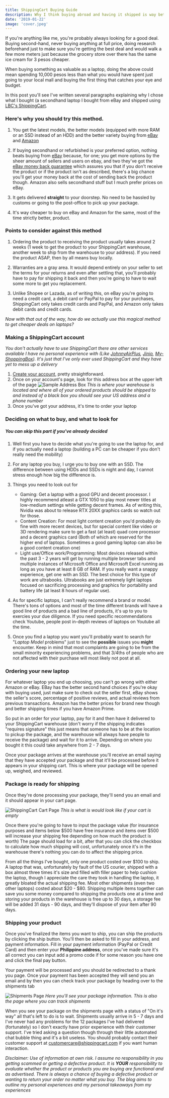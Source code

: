 ```yaml
---
title: ShippingCart Buying Guide
description: Why I think buying abroad and having it shipped is way better than buying in the country.
date: '2019-01-22'
image: 'cover.jpeg'
---
```


If you're anything like me, you're probably always looking for a good deal. Buying second-hand, never buying anything at full price, doing research beforehand just to make sure you're getting the best deal and would walk a few more meters just because the grocery store over there has the same ice cream for 3 pesos cheaper. 

When buying something as valuable as a laptop, doing the above could mean spending 10,000 pesos less than what you would have spent just going to your local mall and buying the first thing that catches your eye and budget.

In this post you'll see I've written several paragraphs explaining why I chose what I bought (a secondhand laptop I bought from eBay and shipped using [LBC's ShippingCart](https:www.shippingcart.com). 

### Here's why you should try this method.

1. You get the latest models, the better models (equipped with more RAM or an SSD instead of an HDD) and the better variety buying from [eBay](https://www.ebay.com) and [Amazon](https://www.amazon.com)

2. If buying secondhand or refurbished is your preferred option, nothing beats buying from [eBay](https://www.ebay.com) because, for one; you get more options by the sheer amount of sellers and users on ebay, and two they've got the [eBay money back guarantee](https://pages.ebay.com/ebay-money-back-guarantee/) which assures you that if you don't receive the product or if the product isn't as described, there's a big chance you'll get your money back at the cost of sending back the product though. Amazon also sells secondhand stuff but I much prefer prices on eBay.

3. It gets delivered **straight** to your doorstep. No need to be hassled by customs or going to the post-office to pick up your package.

4. It's way cheaper to buy on eBay and Amazon for the same, most of the time strictly better, product.

### Points to consider against this method

1. Ordering the product to receiving the product usually takes around 2 weeks (1 week to get the product to your ShippingCart warehouse, another week to ship from the warehouse to your address). If you need the product ASAP, then by all means buy locally. 

2. Warranties are a gray area. It would depend entirely on your seller to set the terms for your returns and even after settling that, you'll probably have to pay for shipping it back and then you're going to have to wait some more to get you replacement.

3. Unlike Shopee or Lazada, as of writing this, on eBay you're going to need a credit card, a debit card or PayPal to pay for your purchases, ShippingCart only takes credit cards and PayPal, and  Amazon only takes debit cards and credit cards.

_Now with that out of the way, how do we actually use this magical method to get cheaper deals on laptops?_


### Making a ShippingCart account

_You don't actually have to use ShippingCart there are other services available I have no personal experience with (Like [JohnnyAirPlus](https://johnnyairplus.com/), [Jinio](https://jinio.com.ph/), [My-ShoppingBox](https://my-shoppingbox.com/)). It's just that I've only ever used ShippingCart and they have yet to mess up a delivery_

1. [Create your account](https://www.shippingcart.com/signup), pretty straightforward.
2. Once on your account's page, look for  this address box at the upper left of the page ![Sample Address Box](addr.png "US Shipping address") 
   _This is where your warehouse is located and where all of your ordered products should be shipped to and instead of a black box you should see your US address and a phone number_
3. Once you've got your address, it's time to order your laptop

### Deciding on what to buy, and what to look for
##### You can skip this part if you've already decided

1. Well first you have to decide what you're going to use the laptop for, and if you actually need a laptop (building a PC can be cheaper if you don't really need the mobility)

2. For any laptop you buy, I urge you to buy one with an SSD. The difference between using HDDs and SSDs is night and day, I cannot stress enough how big the difference is.

3. Things you need to look out for
    * Gaming: Get a laptop with a good GPU and decent processor. I highly recommend atleast a GTX 1050 to play most newer titles at low-medium settings while getting decent frames. As of writing this, Nvidia was about to release RTX 20XX graphics cards so watch out for those.
    * Content Creation: For most light content creation you'd probably do fine with more recent devices, but for special content like video or 3D rendering make sure to get a fast (at least) quad core processor and a decent graphics card (Both of which are reserved for the higher end of laptops. Sometimes a good gaming laptop can also be a good content creation one)
    * Light use/Office work/Programming: Most devices released within the past 3 - 2 years will get by running multiple browser tabs and multiple instances of Microsoft Office and Microsoft Excel running as long as you have at least 8 GB of RAM. If you really want a snappy experience, get one with an SSD. The best choice for this type of work are ultrabooks. Ultrabooks are just extremely light laptops focused on sacrificing processing and graphics for portability and battery life (at least 8 hours of regular use).
 
4. As for specific laptops, I can't really recommend a brand or model. There's tons of options and most of the time different brands will have a good line of products and a bad line of products, it's up to you to exercies your due diligence. If you need specific recommendations check Youtube, people post in-depth reviews of laptops on Youtube all the time.

5. Once you find a laptop you want you'll probably want to search for "_Laptop Model_ problems" just to see the **possible** issues you **might** encounter. Keep in mind that most complaints are going to be from the small minority experiencing problems, and that 3/4ths of people who are not affected with their purchase will most likely not post at all. 

### Ordering your new laptop

For whatever laptop you end up choosing, you can't go wrong with either Amazon or eBay. EBay has the better second hand choices if you're okay with buying used, just make sure to check out the seller first, eBay shows the seller's score, percentage of positive reviews, and actual reviews from previous transactions. Amazon has the better prices for brand new though and better shipping times if you have Amazon Prime.

So put in an order for your laptop, pay for it and then have it delivered to your ShippingCart warehouse (don't worry if the shipping indicates "requires signature" this just means that someone has to be at the location to pickup the package, and the warehouse will always have people to receive the package) and wait for it to arrive. Depending on where you bought it this could take anywhere from 2 - 7 days.

Once your package arrives at the warehouse you'll receive an email saying that they have accepted your package and that it'll be processed before it appears in your shipping cart. This is where your package will be opened up, weighed, and reviewed.

### Package is ready for shipping

Once they're done processing your package, they'll send you an email and it should appear in your cart page.

![ShippingCart Cart Page](cart.png "ShippingCart, Cart Page") _This is what is would look like if your cart is empty_

Once there you're going to have to input the package value (for insurance purposes and items below $500 have free insurance and items over $500 will increase your shipping fee depending on how much the product is worth) The page should load for a bit, after that you can click the checkbox to calculate how much shipping will cost, unfortunately once it's in the warehouse there's nothing you can do to affect the shipping price. 

From all the things I've bought, only one product costed over $100 to ship. A laptop that was, unfortunately by fault of the US courier, shipped with a box almost three times it's size and filled with filler paper to help cushion the laptop, though I appreciate the care they took in handling the laptop, it greatly bloated the actual shipping fee. Most other shipments (even two other laptops) costed about $20 - $80. Shipping multiple items together can save you some money compared to shipping the products one at a time and storing your products in the warehouse is free up to 30 days, a storage fee will be added 31 days - 90 days, and they'll dispose of your item after 90 days. 

### Shipping your product

Once you've finalized the items you want to ship, you can ship the products by clicking the ship button. You'll then be asked to fill in your address, and payment information. Fill in your payment information (PayPal or Credit Card) and then enter your **Philippine address**, once you've made sure it's all correct you can input add a promo code if for some reason you have one and click the final pay button.

Your payment will be processed and you should be redirected to a thank you page. Once your payment has been accepted they will send you an email and by then you can check track your package by heading over to the shipments tab

![Shipments Page](shipment.png "Shipments Page") _Here you'll see your package information. This is also the page where you can track shipments_

When you see your package on the shipments page with a status of "On it's way" all that's left to do is to wait. Shipments usually arrive in 5 - 7 days and I've never had any problems for the 12 packages I've had delivered (fortunately) so I don't exactly have prior experience with their customer support. I've tried asking a question though through their little automated chat bubble thing and it's a bit useless. You should probably contact their customer support at [customercare@shippingcart.com](customercare@shippingcart.com) if you want human interaction.


_Disclaimer: Use of information at own risk. I assume no responsibility in you getting scammed or getting a defective product. It is **YOUR** responsibility to evaluate whether the product or products you are buying are functional and as advertised. There is always a chance of buying a defective product or wanting to return your order no matter what you buy. The blog aims to outline my personal experiences and my personal takeaways from my experiences_
